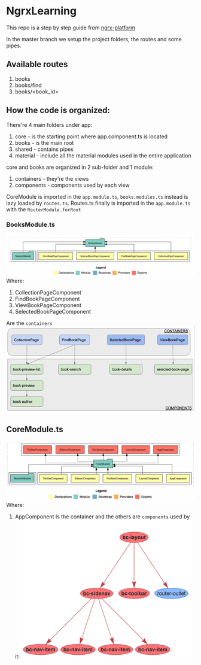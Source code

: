 # NgrxLearning
This repo is a step by step guide from [ngrx-platform](https://github.com/ngrx/platform/tree/master/example-app)

In the master branch we setup the project folders, the routes and some pipes.

## Available routes
1. books
2. books/find
3. books/<book_id>

## How the code is organized:
There're 4 main folders under app:
1. core - is the starting point where app.component.ts is located
2. books - is the main root
3. shared - contains pipes
4. material - include all the material modules used in the entire application

core and books are organized in 2 sub-folder and 1 module:
1. containers - they're the views
2. components - components used by each view

CoreModule is imported in the `app.module.ts`, `books.modules.ts` instead is lazy loaded by `routes.ts`. Routes.ts finally is imported in the `app.module.ts` with the `RouterModule.forRoot`

### BooksModule.ts
![Alt text](./doc/BooksModule.png?raw=true)
Where:
1. CollectionPageComponent
2. FindBookPageComponent
3. ViewBookPageComponent
4. SelectedBookPageComponent

Are the `containers`
![Alt text](./doc/BooksStructure.png?raw=true)

## CoreModule.ts
![Alt text](./doc/CoreModule.png?raw=true)
Where:
1. AppComponent
Is the container and the others are `components` used by it:
![Alt text](./doc/AppComponent.png?raw=true)
